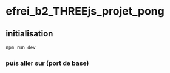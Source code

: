 efrei_b2_THREEjs_projet_pong
===

initialisation
---

```bash
npm run dev
```

### puis aller sur [](http://localhost:5173/) (port de base) <!-- omit in toc -->
